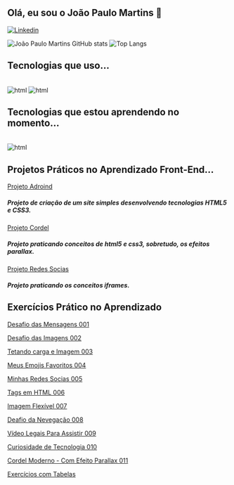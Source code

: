 ## Olá, eu sou o João Paulo Martins 👋

[![Linkedin](https://img.shields.io/badge/LinkedIn-0077B5?style=for-the-badge&logo=linkedin&logoColor=white)](https://www.linkedin.com/in/jo%C3%A3o-paulo-martins-de-souza-425ab4249/)

![João Paulo Martins GitHub stats](https://github-readme-stats.vercel.app/api?username=joaopaulomartinsdesouza&show_icons=true&theme=dracula)
![Top Langs](https://github-readme-stats.vercel.app/api/top-langs/?username=joaopaulomartinsdesouza&hide_progress=true)
## Tecnologias que uso...

<div style="display: inline-block"><br>
<img alt="html" src="https://img.shields.io/badge/HTML5-E34F26?style=for-the-badge&logo=html5&logoColor=white">
</div>
<div style="display: inline-block"><br>
<img alt="html" src="https://img.shields.io/badge/CSS3-1572B6?style=for-the-badge&logo=css3&logoColor=white">
</div>

## Tecnologias que estou aprendendo no momento...
<div style="display: inline-block"><br>
<img alt="html" src="https://img.shields.io/badge/JavaScript-F7DF1E?style=for-the-badge&logo=javascript&logoColor=black">
</div>

## Projetos Práticos no Aprendizado Front-End...
 [Projeto Adroind](https://joaopaulomartinsdesouza.github.io/projeto-android/)

##### Projeto de criação de um site simples desenvolvendo tecnologias HTML5 e CSS3.

 [Projeto Cordel](https://joaopaulomartinsdesouza.github.io/projeto-cordel/)

 ##### Projeto praticando conceitos de html5 e css3, sobretudo, os efeitos parallax.

 [Projeto Redes Socias](https://joaopaulomartinsdesouza.github.io/Projeto-Social/)

 ##### Projeto praticando os conceitos iframes.

## Exercícios Prático no Aprendizado
 [Desafio das Mensagens 001](https://joaopaulomartinsdesouza.github.io/html-css/Exerc%C3%ADcios/desafios/d001-m1/d001.html)
 
 [Desafio das Imagens 002](https://joaopaulomartinsdesouza.github.io/html-css/Exerc%C3%ADcios/desafios/d002-m1/d002.html)
 
 [Tetando carga e Imagem 003](https://joaopaulomartinsdesouza.github.io/html-css/Exerc%C3%ADcios/ex003/)
 
 [Meus Emojis Favoritos 004](https://joaopaulomartinsdesouza.github.io/html-css/Exerc%C3%ADcios/desafios/d004-m1/d004.html)
 
 [Minhas Redes Socias 005](https://joaopaulomartinsdesouza.github.io/html-css/Exerc%C3%ADcios/desafios/d005-m1/d005.html)
 
 [Tags em HTML 006](https://joaopaulomartinsdesouza.github.io/html-css/Exerc%C3%ADcios/desafios/d006-m1/d006.html)
 
 [Imagem Flexível 007](https://joaopaulomartinsdesouza.github.io/html-css/Exerc%C3%ADcios/desafios/d007-m1/d007.html)
 
 [Deafio da Nevegação 008](https://joaopaulomartinsdesouza.github.io/html-css/Exerc%C3%ADcios/desafios/d008-m1/pagina-cinza.html)
 
 [Vídeo Legais Para Assistir 009](https://joaopaulomartinsdesouza.github.io/html-css/Exerc%C3%ADcios/desafios/d009-m1/d009-pagina-inicial.html)
 
 [Curiosidade de Tecnologia 010](https://joaopaulomartinsdesouza.github.io/html-css/Exerc%C3%ADcios/desafios/d010-m2/404.html)
 
 [Cordel Moderno - Com Efeito Parallax 011](https://joaopaulomartinsdesouza.github.io/html-css/Exerc%C3%ADcios/desafios/d012-m3/index.html)

 [Exercícios com Tabelas](https://joaopaulomartinsdesouza.github.io/html-css/Exerc%C3%ADcios/desafios/d014-m3/tabela001.html)

 
 
 
